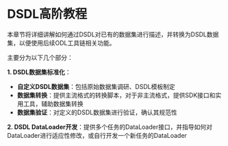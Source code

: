 # DSDL高阶教程

本章节将详细讲解如何通过DSDL对已有的数据集进行描述，并转换为DSDL数据集，以便使用后续ODL工具链相关功能。

主要分为以下几个部分：

**1. DSDL数据集标准化**：

* **自定义DSDL数据集**：包括原始数据集调研、DSDL模板制定
* **数据集转换**：提供主流格式的转换脚本，对于非主流格式，提供SDK接口和实用工具，辅助数据集转换
* **数据集验证**：对定义的DSDL数据集进行验证，确认其规范性

**2. DSDL DataLoader开发**：提供多个任务的DataLoader接口，并指导如何对DataLoader进行适应性修改，或自行开发一个新任务的DataLoader

